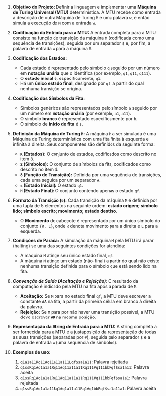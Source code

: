 1.  **Objetivo do Projeto:** Definir a linguagem e implementar uma **Máquina de Turing Universal (MTU)** determinística. A MTU recebe como entrada a descrição de outra Máquina de Turing `M` e uma palavra `w`, e então simula a execução de `M` com a entrada `w`.

2.  **Codificação da Entrada para a MTU:** A entrada completa para a MTU consiste na função de transição da máquina `M` (codificada como uma sequência de transições), seguida por um separador `$` e, por fim, a palavra de entrada `w` para a máquina `M`.

3.  **Codificação dos Estados:**
    * Cada estado é representado pelo símbolo `q` seguido por um número em **notação unária** que o identifica (por exemplo, `q1`, `q11`, `q111`).
    * O **estado inicial** é, especificamente, `q1`.
    * Há um **único estado final**, designado por `qf`, a partir do qual nenhuma transição se origina.

4.  **Codificação dos Símbolos da Fita:**
    * Símbolos genéricos são representados pelo símbolo `a` seguido por um número em **notação unária** (por exemplo, `a1`, `a11`).
    * O símbolo **branco** é representado especificamente por `b`.
    * O símbolo de **início de fita** é `s`.

5.  **Definição da Máquina de Turing `M`:** A máquina `M` a ser simulada é uma Máquina de Turing determinística com uma fita finita à esquerda e infinita à direita. Seus componentes são definidos da seguinte forma:
    * **`K` (Estados):** O conjunto de estados, codificados como descrito no item 3.
    * **`Σ` (Símbolos):** O conjunto de símbolos da fita, codificados como descrito no item 4.
    * **`δ` (Função de Transição):** Definida por uma sequência de transições, cada uma seguida por um separador `#`.
    * **`s` (Estado Inicial):** O estado `q1`.
    * **`H` (Estado Final):** O conjunto contendo apenas o estado `qf`.

6.  **Formato da Transição (`δ`):** Cada transição da máquina `M` é definida por uma tupla de 5 elementos na seguinte ordem: **estado origem; símbolo lido; símbolo escrito; movimento; estado destino**.
    * O **Movimento** do cabeçote é representado por um único símbolo do conjunto `{R, L}`, onde `R` denota movimento para a direita e `L` para a esquerda.

7.  **Condições de Parada:** A simulação da máquina `M` pela MTU irá parar (halting) se uma das seguintes condições for atendida:
    * A máquina `M` atinge seu único estado final, `qf`.
    * A máquina `M` atinge um estado (não-final) a partir do qual não existe nenhuma transição definida para o símbolo que está sendo lido na fita.

8.  ***Convenção de Saída (Aceitação e Rejeição)***: O resultado da computação é indicado pela MTU na fita após a parada de `M`.
    * **Aceitação:** Se `M` para no estado final `qf`, a MTU deve escrever a constante **`#A`** na fita, a partir da primeira célula em branco à direita da palavra.
    * **Rejeição:** Se `M` para por não haver uma transição possível, a MTU deve escrever **`#R`** na mesma posição.

9.  **Representação da String de Entrada para a MTU:** A string completa a ser fornecida para a MTU é a justaposição da representação de todas as suas transições (separadas por `#`), seguida pelo separador `$` e a palavra de entrada `w` (uma sequência de símbolos).

10. **Exemplos de uso:**
    1.  `q1a1a11Rq11#q11a11a111Lqf$sa1a11`: Palavra rejeitada
    2.  `q1ssRq1#q1a1a1Rq11#q11a11a11Rq111#q111bbRqf$sa1a11`: Palavra aceita
    3.  `q1ssRq1#q1a1a1Rq11#q11a11a11Rq111#q111bbRqf$sa1a1`: Palavra rejeitada
    4.  `q1ssRq1#q1a1a11Rq1#q1a11a11Rq1#q1bbRqf$sa1a11a1`: Palavra aceita
